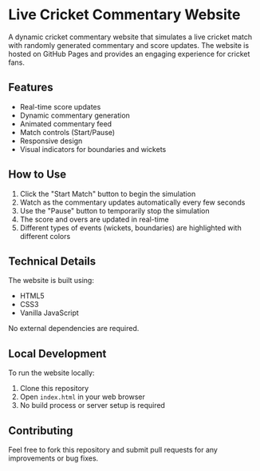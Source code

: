 # Live Cricket Commentary Website

A dynamic cricket commentary website that simulates a live cricket match with randomly generated commentary and score updates. The website is hosted on GitHub Pages and provides an engaging experience for cricket fans.

## Features

- Real-time score updates
- Dynamic commentary generation
- Animated commentary feed
- Match controls (Start/Pause)
- Responsive design
- Visual indicators for boundaries and wickets

## How to Use

1. Click the "Start Match" button to begin the simulation
2. Watch as the commentary updates automatically every few seconds
3. Use the "Pause" button to temporarily stop the simulation
4. The score and overs are updated in real-time
5. Different types of events (wickets, boundaries) are highlighted with different colors

## Technical Details

The website is built using:
- HTML5
- CSS3
- Vanilla JavaScript

No external dependencies are required.

## Local Development

To run the website locally:
1. Clone this repository
2. Open `index.html` in your web browser
3. No build process or server setup is required

## Contributing

Feel free to fork this repository and submit pull requests for any improvements or bug fixes.
